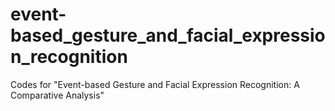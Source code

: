 # event-based_gesture_and_facial_expression_recognition
Codes for "Event-based Gesture and Facial Expression Recognition: A Comparative Analysis" 
